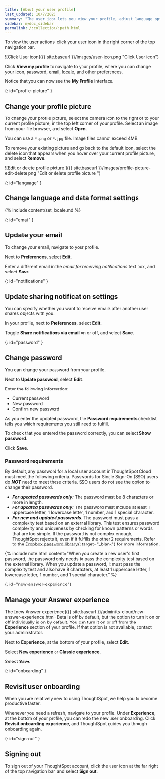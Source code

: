 ```yaml
---
title: [About your user profile]
last_updated: 10/7/2021
summary: "The user icon lets you view your profile, adjust language options, specify notification preferences, revisit onboarding, manage your Answer experience, or sign out of ThoughtSpot."
sidebar: mydoc_sidebar
permalink: /:collection/:path.html
---
```

To view the user actions, click your user icon in the right corner of the top navigation bar.

![Click User icon]({{ site.baseurl }}/images/user-icon.png "Click User icon")

Click **View my profile** to navigate to your profile, where you can change your [icon](#profile-picture), [password](#password), [email](#email), [locale](#language), and other  preferences.  

Notice that you can now see the **My Profile** interface.

{: id="profile-picture" }
## Change your profile picture

To change your profile picture, select the camera icon to the right of to your current profile picture, in the top left corner of your profile. Select an image from your file browser, and select **Open**.

You can use a `*.png` or `*.jpg` file. Image files cannot exceed 4MB.

To remove your existing picture and go back to the default icon, select the delete icon that appears when you hover over your current profile picture, and select **Remove**.

![Edit or delete profile picture ]({{ site.baseurl }}/images/profile-picture-edit-delete.png "Edit or delete profile picture ")

{: id="language" }
## Change language and data format settings ##
{% include content/set_locale.md %}

{: id="email" }
## Update your email ##

To change your email, navigate to your profile.

Next to **Preferences**, select **Edit**.

Enter a different email in the *email for receiving notifications* text box, and select **Save**.

{: id="notifications" }
## Update sharing notification settings

You can specify whether you want to receive emails after another user shares objects with you.

In your profile, next to **Preferences**, select **Edit**.

Toggle **Share notifications via email** on or off, and select **Save**.

{: id="password" }
## Change password ##

You can change your password from your profile.

Next to **Update password**, select **Edit**.

Enter the following information:
  - Current password
  - New password
  - Confirm new password

As you enter the updated password, the <strong>Password requirements</strong> checklist tells you which requirements you still need to fulfill.

To check that you entered the password correctly, you can select **Show password**.

Click **Save**.

### Password requirements
By default, any password for a local user account in ThoughtSpot Cloud must meet the following criteria. Passwords for Single Sign-On (SSO) users do ***NOT*** need to meet these criteria. SSO users do not see the option to change their password.

- ***For updated passwords only:*** The password must be 8 characters or more in length.
- ***For updated passwords only:*** The password must include at least 1 uppercase letter, 1 lowercase letter, 1 number, and 1 special character.
- ***For new and updated passwords:*** The password must pass a complexity test based on an external library. This test ensures password complexity and uniqueness by checking for known patterns or words that are too simple. If the password is not complex enough, ThoughtSpot rejects it, even if it fulfills the other 2 requirements. Refer to the [Dropbox password library](https://github.com/dropbox/zxcvbn){: target="_blank"} for more information.

{% include note.html content="When you create a new user's first password, the password only needs to pass the complexity test based on the external library. When you update a password, it must pass the complexity test and also have 8 characters, at least 1 uppercase letter, 1 lowercase letter, 1 number, and 1 special character." %}

{: id="new-answer-experience"}
## Manage your Answer experience
The [new Answer experience]({{ site.baseurl }}/admin/ts-cloud/new-answer-experience.html) <span class="badge badge-update">Beta</span> is off by default, but the option to turn it on or off individually is on by default. You can turn it on or off from the **Experience** section of your profile.  If that option is not available, contact your administrator.

Next to **Experience**, at the bottom of your profile, select **Edit**.

Select **New experience** or **Classic experience**.

Select **Save**.

{: id="onboarding" }
## Revisit user onboarding ##

When you are relatively new to using ThoughtSpot, we help you to become productive faster.

Whenever you need a refresh, navigate to your profile. Under **Experience**, at the bottom of your profile, you can redo the new user onboarding. Click **Revisit onboarding experience**, and ThoughtSpot guides you through onboarding again.

{: id="sign-out" }
## Signing out ##

To sign out of your ThoughtSpot account, click the user icon at the far right of the top navigation bar, and select **Sign out**.
